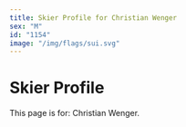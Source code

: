 ```yaml
---
title: Skier Profile for Christian Wenger
sex: "M"
id: "1154"
image: "/img/flags/sui.svg" 
---
```


# Skier Profile

This page is for: Christian Wenger.
    
